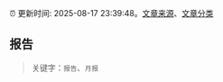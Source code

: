 :alarm_clock: 更新时间: 2025-08-17 23:39:48。[文章来源](/README.md)、[文章分类](/TAGS.md)

## 报告


> 关键字：`报告`、`月报`



